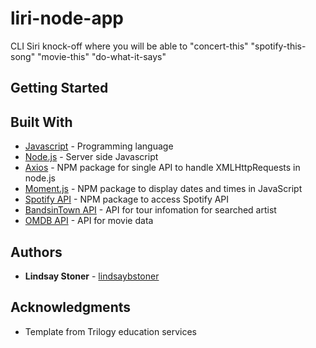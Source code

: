 # liri-node-app
CLI Siri knock-off where you will be able to "concert-this" "spotify-this-song" "movie-this" "do-what-it-says"

## Getting Started


## Built With
* [Javascript](https://www.javascript.com/) - Programming language
* [Node.js](https://nodejs.org/en/) - Server side Javascript
* [Axios](https://www.npmjs.com/package/axios) - NPM package for single API to handle XMLHttpRequests in node.js
* [Moment.js](https://momentjs.com/) - NPM package to display dates and times in JavaScript
* [Spotify API](https://www.npmjs.com/package/node-spotify-api) - NPM package to access Spotify API
* [BandsinTown API](http://www.artists.bandsintown.com/bandsintown-api) - API for tour infomation for searched artist
* [OMDB API](http://www.omdbapi.com/) - API for movie data

## Authors
* **Lindsay Stoner** - [lindsaybstoner](https://github.com/lindsaybstoner)

## Acknowledgments
* Template from Trilogy education services 